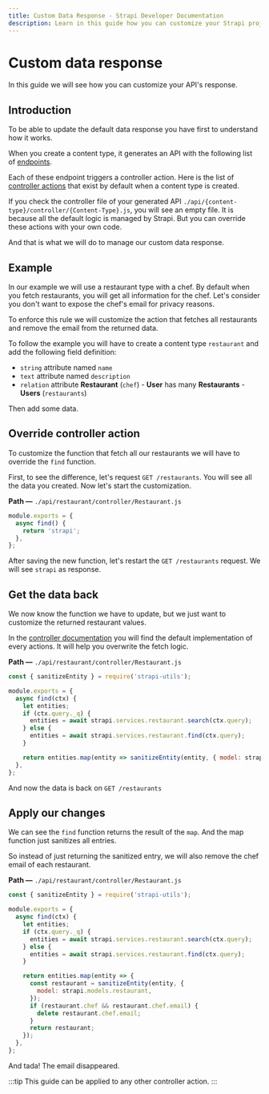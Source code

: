 ```yaml
---
title: Custom Data Response - Strapi Developer Documentation
description: Learn in this guide how you can customize your Strapi project API's response.
---
```


# Custom data response

In this guide we will see how you can customize your API's response.

## Introduction

To be able to update the default data response you have first to understand how it works.

When you create a content type, it generates an API with the following list of [endpoints](/developer-docs/latest/developer-resources/content-api/content-api.md#api-endpoints).

Each of these endpoint triggers a controller action. Here is the list of [controller actions](/developer-docs/latest/development/backend-customization.md#controllers) that exist by default when a content type is created.

If you check the controller file of your generated API `./api/{content-type}/controller/{Content-Type}.js`, you will see an empty file. It is because all the default logic is managed by Strapi. But you can override these actions with your own code.

And that is what we will do to manage our custom data response.

## Example

In our example we will use a restaurant type with a chef. By default when you fetch restaurants, you will get all information for the chef.
Let's consider you don't want to expose the chef's email for privacy reasons.

To enforce this rule we will customize the action that fetches all restaurants and remove the email from the returned data.

To follow the example you will have to create a content type `restaurant` and add the following field definition:

- `string` attribute named `name`
- `text` attribute named `description`
- `relation` attribute **Restaurant** (`chef`) - **User** has many **Restaurants** - **Users** (`restaurants`)

Then add some data.

## Override controller action

To customize the function that fetch all our restaurants we will have to override the `find` function.

First, to see the difference, let's request `GET /restaurants`. You will see all the data you created.
Now let's start the customization.

**Path —** `./api/restaurant/controller/Restaurant.js`

```js
module.exports = {
  async find() {
    return 'strapi';
  },
};
```

After saving the new function, let's restart the `GET /restaurants` request. We will see `strapi` as response.

## Get the data back

We now know the function we have to update, but we just want to customize the returned restaurant values.

In the [controller documentation](/developer-docs/latest/development/backend-customization.md#extending-a-model-controller) you will find the default implementation of every actions. It will help you overwrite the fetch logic.

**Path —** `./api/restaurant/controller/Restaurant.js`

```js
const { sanitizeEntity } = require('strapi-utils');

module.exports = {
  async find(ctx) {
    let entities;
    if (ctx.query._q) {
      entities = await strapi.services.restaurant.search(ctx.query);
    } else {
      entities = await strapi.services.restaurant.find(ctx.query);
    }

    return entities.map(entity => sanitizeEntity(entity, { model: strapi.models.restaurant }));
  },
};
```

And now the data is back on `GET /restaurants`

## Apply our changes

We can see the `find` function returns the result of the `map`. And the map function just sanitizes all entries.

So instead of just returning the sanitized entry, we will also remove the chef email of each restaurant.

**Path —** `./api/restaurant/controller/Restaurant.js`

```js
const { sanitizeEntity } = require('strapi-utils');

module.exports = {
  async find(ctx) {
    let entities;
    if (ctx.query._q) {
      entities = await strapi.services.restaurant.search(ctx.query);
    } else {
      entities = await strapi.services.restaurant.find(ctx.query);
    }

    return entities.map(entity => {
      const restaurant = sanitizeEntity(entity, {
        model: strapi.models.restaurant,
      });
      if (restaurant.chef && restaurant.chef.email) {
        delete restaurant.chef.email;
      }
      return restaurant;
    });
  },
};
```

And tada! The email disappeared.

:::tip
This guide can be applied to any other controller action.
:::

